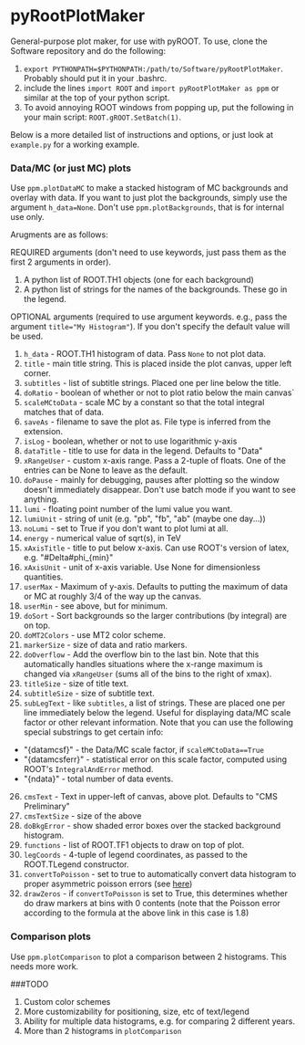 # pyRootPlotMaker

General-purpose plot maker, for use with pyROOT.  To use, clone the Software repository and do the following:

1. `export PYTHONPATH=$PYTHONPATH:/path/to/Software/pyRootPlotMaker`. Probably should put it in your .bashrc.
2. include the lines `import ROOT` and `import pyRootPlotMaker as ppm` or similar at the top of your python script.
3. To avoid annoying ROOT windows from popping up, put the following in your main script: `ROOT.gROOT.SetBatch(1)`.

Below is a more detailed list of instructions and options, or just look at `example.py` for a working example.

### Data/MC  (or just MC) plots
Use `ppm.plotDataMC` to make a stacked histogram of MC backgrounds and overlay with data. If you want to just plot the backgrounds, simply use the argument `h_data=None`. Don't use `ppm.plotBackgrounds`, that is for internal use only. 

Arugments are as follows:

REQUIRED arguments (don't need to use keywords, just pass them as the first 2 arguments in order).

1. A python list of ROOT.TH1 objects (one for each background)
2. A python list of strings for the names of the backgrounds. These go in the legend.

OPTIONAL arguments (required to use argument keywords. e.g., pass the argument `title="My Histogram"`). If you don't specify the default value will be used.

1. `h_data` - ROOT.TH1 histogram of data. Pass `None` to not plot data.
2. `title` - main title string. This is placed inside the plot canvas, upper left corner.
3. `subtitles` - list of subtitle strings. Placed one per line below the title.
4. `doRatio` - boolean of whether or not to plot ratio below the main canvas`
5. `scaleMCtoData` - scale MC by a constant so that the total integral matches that of data.
6. `saveAs` - filename to save the plot as. File type is inferred from the extension.
7. `isLog` - boolean, whether or not to use logarithmic y-axis
8. `dataTitle` - title to use for data in the legend. Defaults to "Data"
9. `xRangeUser` - custom x-axis range. Pass a 2-tuple of floats. One of the entries can be None to leave as the default.
10. `doPause` - mainly for debugging, pauses after plotting so the window doesn't immediately disappear. Don't use batch mode if you want to see anything.
11. `lumi` - floating point number of the lumi value you want.
12. `lumiUnit` - string of unit (e.g. "pb", "fb", "ab" (maybe one day...))
13. `noLumi` - set to True if you don't want to plot lumi at all.
14. `energy` - numerical value of sqrt(s), in TeV
15. `xAxisTitle` - title to put below x-axis. Can use ROOT's version of latex, e.g. "#Delta#phi_{min}"
16. `xAxisUnit` - unit of x-axis variable. Use None for dimensionless quantities.
17. `userMax` - Maximum of y-axis. Defaults to putting the maximum of data or MC at roughly 3/4 of the way up the canvas.
18. `userMin` - see above, but for minimum.
19. `doSort` - Sort backgrounds so the larger contributions (by integral) are on top.
20. `doMT2Colors` - use MT2 color scheme.
21. `markerSize` - size of data and ratio markers.
22. `doOverflow` - Add the overflow bin to the last bin. Note that this automatically handles situations where the x-range maximum is changed via `xRangeUser` (sums all of the bins to the right of xmax).
23. `titleSize` - size of title text.
24. `subtitleSize` - size of subtitle text.
25. `subLegText` - like `subtitles`, a list of strings. These are placed one per line immediately below the legend. Useful for displaying data/MC scale factor or other relevant information. Note that you can use the following special substrings to get certain info:
  * "{datamcsf}" - the Data/MC scale factor, if `scaleMCtoData==True`
  * "{datamcsferr}" - statistical error on this scale factor, computed using ROOT's `IntegralAndError` method.
  * "{ndata}" - total number of data events.
26. `cmsText` - Text in upper-left of canvas, above plot. Defaults to "CMS Preliminary"
27. `cmsTextSize` - size of the above
28. `doBkgError` - show shaded error boxes over the stacked background histogram.
29. `functions` - list of ROOT.TF1 objects to draw on top of plot.
30. `legCoords` - 4-tuple of legend coordinates, as passed to the ROOT.TLegend constructor.
31. `convertToPoisson` - set to true to automatically convert data histogram to proper asymmetric poisson errors (see [here](https://twiki.cern.ch/twiki/bin/view/CMS/PoissonErrorBars))
32. `drawZeros` - if `convertToPoisson` is set to True, this determines whether do draw markers at bins with 0 contents (note that the Poisson error according to the formula at the above link in this case is 1.8)


### Comparison plots
Use `ppm.plotComparison` to plot a comparison between 2 histograms. This needs more work.


###TODO

1. Custom color schemes
2. More customizability for positioning, size, etc of text/legend
3. Ability for multiple data histograms, e.g. for comparing 2 different years.
4. More than 2 histograms in `plotComparison`
